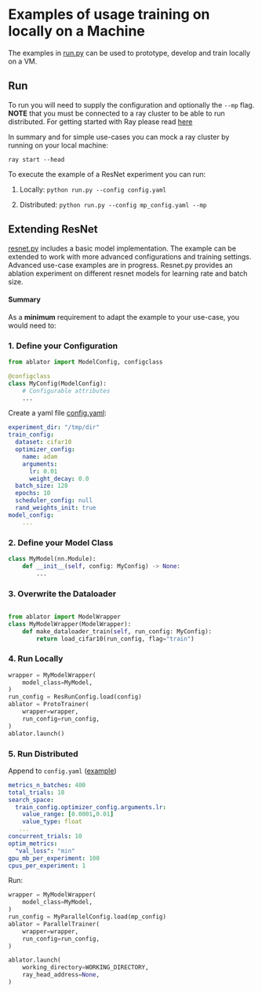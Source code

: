 # Examples of usage training on locally on a Machine

The examples in [run.py](run.py) can be used to prototype, develop and train locally on a VM.
## Run


To run you will need to supply the configuration and optionally the `--mp` flag. **NOTE** that you must be connected to a ray cluster to be able to run distributed. For getting started with Ray please read [here](https://docs.ray.io/en/latest/cluster/getting-started.html)

In summary and for simple use-cases you can mock a ray cluster by running on your local machine:

`ray start --head`

To execute the example of a ResNet experiment you can run:

1. Locally: `python run.py --config config.yaml`

2. Distributed: `python run.py --config mp_config.yaml --mp`


## Extending ResNet

[resnet.py](resnet.py) includes a basic model implementation. The example can be extended to work with more advanced configurations and training settings. Advanced use-case examples are in progress. Resnet.py provides an ablation experiment on different resnet models for learning rate and batch size.

#### Summary

As a **minimum** requirement to adapt the example to your use-case, you would need to:

### 1. Define your Configuration

```python
from ablator import ModelConfig, configclass

@configclass
class MyConfig(ModelConfig):
    # Configurable attributes
    ...
```

Create a yaml file [config.yaml](config.yaml):

```yaml
experiment_dir: "/tmp/dir"
train_config:
  dataset: cifar10
  optimizer_config:
    name: adam
    arguments:
      lr: 0.01
      weight_decay: 0.0
  batch_size: 128
  epochs: 10
  scheduler_config: null
  rand_weights_init: true
model_config:
    ...
```

### 2. Define your Model Class

```python
class MyModel(nn.Module):
    def __init__(self, config: MyConfig) -> None:
        ...
```

### 3. Overwrite the Dataloader


```python

from ablator import ModelWrapper
class MyModelWrapper(ModelWrapper):
    def make_dataloader_train(self, run_config: MyConfig):
        return load_cifar10(run_config, flag="train")
```

### 4. Run Locally

```python
wrapper = MyModelWrapper(
    model_class=MyModel,
)
run_config = ResRunConfig.load(config)
ablator = ProtoTrainer(
    wrapper=wrapper,
    run_config=run_config,
)
ablator.launch()
```

### 5. Run Distributed

Append to `config.yaml` ([example](mp_config.yaml))

```yaml
metrics_n_batches: 400
total_trials: 10
search_space:
  train_config.optimizer_config.arguments.lr:
    value_range: [0.0001,0.01]
    value_type: float
   ...
concurrent_trials: 10
optim_metrics:
  "val_loss": "min"
gpu_mb_per_experiment: 100
cpus_per_experiment: 1
```
Run:
```python
wrapper = MyModelWrapper(
    model_class=MyModel,
)
run_config = MyParallelConfig.load(mp_config)
ablator = ParallelTrainer(
    wrapper=wrapper,
    run_config=run_config,
)

ablator.launch(
    working_directory=WORKING_DIRECTORY,
    ray_head_address=None,
)
```